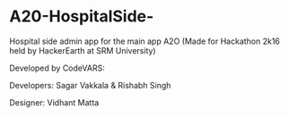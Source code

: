 # A20-HospitalSide-
Hospital side admin app for the main app A2O (Made for Hackathon 2k16 held by HackerEarth at SRM University)

Developed by CodeVARS:

Developers: Sagar Vakkala & Rishabh Singh

Designer: Vidhant Matta


